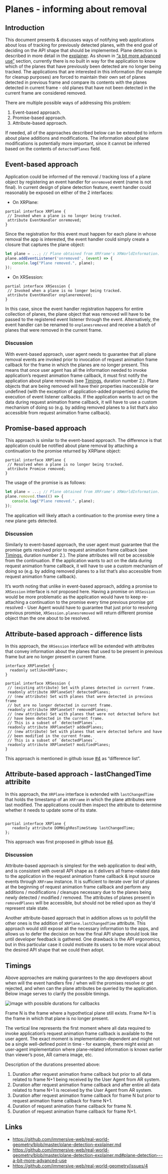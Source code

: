 # Planes - informing about removal

## Introduction
This document presents & discusses ways of notifying web applications about loss of tracking for previously detected planes, with the end goal of deciding on the API shape that should be implemented. Plane detection is described in more detail in the [explainer](https://github.com/immersive-web/real-world-geometry/blob/master/plane-detection-explainer.md). As shown in [“a bit more advanced use”](https://github.com/immersive-web/real-world-geometry/blob/master/plane-detection-explainer.md#plane-detection---a-bit-more-advanced-use) section, currently there is no built in way for the application to know which of the planes that have previously been detected are no longer being tracked. The applications that are interested in this information (for example for cleanup purposes) are forced to maintain their own set of planes detected in previous frame and compare its contents with the planes detected in current frame - old planes that have not been detected in the current frame are considered removed.

There are multiple possible ways of addressing this problem:
1. Event-based approach.
2. Promise-based approach.
3. Attribute-based approach.

If needed, all of the approaches described below can be extended to inform about plane additions and modifications. The information about plane modifications is potentially more important, since it cannot be inferred based on the contents of `detectedPlanes` field.

## Event-based approach
Application could be informed of the removal / tracking loss of a plane object by registering an event handler for `onremoved` event (name is not final). In current design of plane detection feature, event handler could reasonably be exposed on either of the 2 interfaces:

- On XRPlane:

```webidl
partial interface XRPlane {
 // Invoked when a plane is no longer being tracked.
 attribute EventHandler onremoved;
}
```

Since the registration for this event must happen for each plane in whose removal the app is interested, the event handler could simply create a closure that captures the plane object:

```javascript
let plane = ...; // Plane obtained from XRFrame's XRWorldInformation.
plane.addEventListener('onremoved', (event) => {
   console.log("Plane removed.", plane);
});
```

- On XRSession:

```webidl
partial interface XRSession {
 // Invoked when a plane is no longer being tracked.
 attribute EventHandler onplaneremoved;
}
```

In this case, since the event handler registration happens for entire collection of planes, the plane object that was removed will have to be passed to the registered event listener through the event. Alternatively, the event handler can be renamed to `onplanesremoved` and receive a batch of planes that were removed in the current frame.

### Discussion
With event-based approach, user agent needs to guarantee that all plane removal events are invoked prior to invocation of request animation frame callback for the frame in which the planes are no longer present. This means that once user agent has all the information needed to invoke application’s request animation frame callback, it must first notify the application about plane removals (see [Timings](#timings), duration number 2.). Plane objects that are being removed will have their properties inaccessible or undefined (with the exception of application-added properties) during the execution of event listener callbacks. If the application wants to act on the data during request animation frame callback, it will have to use a custom mechanism of doing so (e.g. by adding removed planes to a list that’s also accessible from request animation frame callback).

## Promise-based approach
This approach is similar to the event-based approach. The difference is that application could be notified about plane removal by attaching a continuation to the promise returned by XRPlane object:

```webidl
partial interface XRPlane {
 // Resolved when a plane is no longer being tracked.
 attribute Promise removed;
}
```

The usage of the promise is as follows:

```javascript
let plane = ...; // Plane obtained from XRFrame's XRWorldInformation.
plane.removed.then(() => {
   console.log("Plane removed.", plane);
});
```

The application will likely attach a continuation to the promise every time a new plane gets detected.

### Discussion
Similarly to event-based approach, the user agent must guarantee that the promise gets resolved prior to request animation frame callback (see [Timings](#timings), duration number 2.). The plane attributes will not be accessible from the continuation. If the application wants to act on the data during request animation frame callback, it will have to use a custom mechanism of doing so (e.g. by adding removed planes to a list that’s also accessible from request animation frame callback).

It’s worth noting that unlike in event-based approach, adding a promise to `XRSession` interface is *not* proposed here. Having a promise on `XRSession` would be more problematic as the application would have to keep re-attaching a continuation to the promise every time previous promise got resolved - User Agent would have to guarantee that just prior to resolving previous promise, `XRSession.planesremoved` will return different promise object than the one about to be resolved.

## Attribute-based approach - difference lists
In this approach, the `XRSession` interface will be extended with attributes that convey information about the planes that used to be present in previous frame but are no longer present in current frame.

```webidl
interface XRPlaneSet {
  readonly setlike<XRPlane>;
}

partial interface XRSession {
 // (existing attribute) Set with planes detected in current frame.
 readonly attribute XRPlaneSet? detectedPlanes;
 // (new attribute) Set with planes that were detected in previous frame
 // but are no longer detected in current frame.
 readonly attribute XRPlaneSet? removedPlanes;
 // (new attribute) Set with planes that were not detected before but
 // have been detected in the current frame.
 // This is a subset of `detectedPlanes`.
 readonly attribute XRPlaneSet? addedPlanes;
 // (new attribute) Set with planes that were detected before and have
 // been modified in the current frame.
 // This is a subset of `detectedPlanes`.
 readonly attribute XRPlaneSet? modifiedPlanes;
}
```

This approach is mentioned in github issue [#4](https://github.com/immersive-web/real-world-geometry/issues/4) as “difference list”.

## Attribute-based approach - lastChangedTime attribite

In this approach, the `XRPlane` interface is extended with `lastChangedTime` that holds the timestamp of an `XRFrame` in which the plane attributes were last modified. The applications could then inspect the attribute to determine whether it needs to update some of its state.

```webidl

partial interface XRPlane {
   readonly attribute DOMHighResTimeStamp lastChangedTime;
};

```

This approach was first proposed in github issue [#4](https://github.com/immersive-web/real-world-geometry/issues/4#issuecomment-485595506).

### Discussion
Attribute-based approach is simplest for the web application to deal with, and is consistent with overall API shape as it delivers all frame-related data to the application in the request animation frame callback & input source events through `XRFrame` instance. It is sufficient to iterate over list of planes at the beginning of request animation frame callback and perform any additions / modifications / cleanups necessary due to the planes being newly detected / modified / removed. The attributes of planes present in `removedPlanes` will be accessible, but should not be relied upon as they'd represent stale state.

Another attribute-based approach that in addition allows us to polyfill the other ones is the addition of `XRPlane.lastChangedTime` attribute. This approach would still expose all the necessary information to the apps, and allows us to defer the decision on how the final API shape should look like until developer feedback is gathered. One drawback is the API ergonomics, but in this particular case it could motivate its users to be more vocal about the desired API shape that we could then adopt.

## Timings
Above approaches are making guarantees to the app developers about when will the event handlers fire / when will the promises resolve or get rejected, and when can the plane attributes be queried by the application. Below image serves to clarify the possible timings.

![image with possible durations for callbacks](https://github.com/immersive-web/real-world-geometry/raw/master/img/timings-v3.jpg)

Frame N is the frame where a hypothetical plane still exists. Frame N+1 is the frame in which that plane is no longer present.

The vertical line represents the first moment where all data required to invoke application’s request animation frame callback is available to the user agent. The exact moment is implementation-dependent and might not be a single well-defined point in time - for example, there might exist an user-agent implementation where plane-related information is known earlier than viewer’s pose, AR camera image, etc. 

Description of the durations presented above:
1. Duration after request animation frame callback but prior to all data related to frame N+1 being received by the User Agent from AR system.
2. Duration after request animation frame callback and after entire all data related to frame N+1 is received by the User Agent from AR system.
3. Duration after request animation frame callback for frame N but prior to request animation frame callback for frame N+1.
4. Duration of request animation frame callback for frame N.
5. Duration of request animation frame callback for frame N+1.

## Links
- https://github.com/immersive-web/real-world-geometry/blob/master/plane-detection-explainer.md
- https://github.com/immersive-web/real-world-geometry/blob/master/plane-detection-explainer.md#plane-detection---a-bit-more-advanced-use
- https://github.com/immersive-web/real-world-geometry/issues/4
